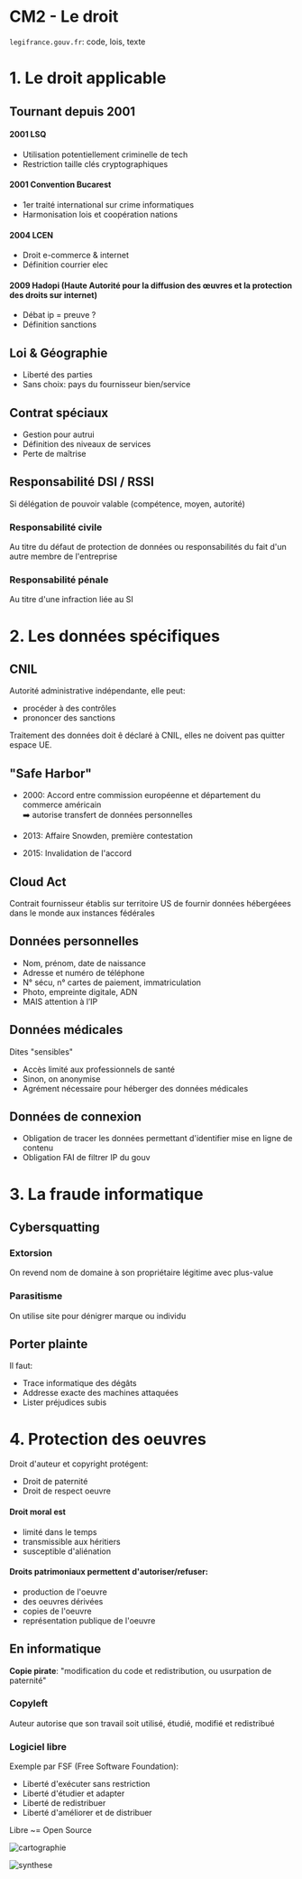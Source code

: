 # CM2 - Le droit

`legifrance.gouv.fr`: code, lois, texte

# 1. Le droit applicable

## Tournant depuis 2001

#### 2001 LSQ
- Utilisation potentiellement criminelle de tech
- Restriction taille clés cryptographiques

#### 2001 Convention Bucarest
- 1er traité international sur crime informatiques
- Harmonisation lois et coopération nations

#### 2004 LCEN
- Droit e-commerce & internet
- Définition courrier elec

#### 2009 Hadopi (Haute Autorité pour la diffusion des œuvres et la protection des droits sur internet)
- Débat ip = preuve ? 
- Définition sanctions

## Loi & Géographie
- Liberté des parties
- Sans choix: pays du fournisseur bien/service

## Contrat spéciaux
- Gestion pour autrui
- Définition des niveaux de services
- Perte de maîtrise

## Responsabilité DSI / RSSI
Si délégation de pouvoir valable (compétence, moyen, autorité)

### Responsabilité civile
Au titre du défaut de protection de données ou responsabilités du fait d'un autre membre de l'entreprise
### Responsabilité pénale
Au titre d'une infraction liée au SI

# 2. Les données spécifiques

## CNIL
Autorité administrative indépendante, elle peut:
- procéder à des contrôles
- prononcer des sanctions

Traitement des données doit ê déclaré à CNIL, elles ne doivent pas quitter espace UE.

## "Safe Harbor"
- 2000: Accord entre commission européenne et département du commerce américain    
➡️ autorise transfert de données personnelles

- 2013: Affaire Snowden, première contestation

- 2015: Invalidation de l'accord

## Cloud Act
Contrait fournisseur établis sur territoire US de fournir données hébergéees dans le monde aux instances fédérales

## Données personnelles 
- Nom, prénom, date de naissance
- Adresse et numéro de téléphone
- N° sécu, n° cartes de paiement, immatriculation
- Photo, empreinte digitale, ADN
- MAIS attention à l’IP

## Données médicales 
Dites "sensibles"
- Accès limité aux professionnels de santé
- Sinon, on anonymise
- Agrément nécessaire pour héberger des données médicales

## Données de connexion
- Obligation de tracer les données permettant d'identifier mise en ligne de contenu
- Obligation FAI de filtrer IP du gouv

# 3. La fraude informatique

## Cybersquatting
### Extorsion
On revend nom de domaine à son propriétaire légitime avec plus-value
### Parasitisme 
On utilise site pour dénigrer marque ou individu

## Porter plainte
Il faut: 
- Trace informatique des dégâts
- Addresse exacte des machines attaquées
- Lister préjudices subis

# 4. Protection des oeuvres
Droit d'auteur et copyright protégent:
- Droit de paternité
- Droit de respect oeuvre

#### Droit moral est 
- limité dans le temps
- transmissible aux héritiers
- susceptible d'aliénation

#### Droits patrimoniaux permettent d'autoriser/refuser:
- production de l'oeuvre
- des oeuvres dérivées
- copies de l'oeuvre
- représentation publique de l'oeuvre

## En informatique
**Copie pirate**: "modification du code et redistribution, ou usurpation de paternité"

### Copyleft
Auteur autorise que son travail soit utilisé, étudié, modifié et redistribué

### Logiciel libre
Exemple par FSF (Free Software Foundation):
- Liberté d'exécuter sans restriction
- Liberté d'étudier et adapter
- Liberté de redistribuer
- Liberté d'améliorer et de distribuer

Libre ~= Open Source

![cartographie](https://user-images.githubusercontent.com/19282069/140618811-b548fcdb-e2bd-4a08-98fa-40c43e7bf2c5.png)

![synthese](https://user-images.githubusercontent.com/19282069/140618866-53abde2a-8111-46c6-a54b-f1b2a823443f.png)